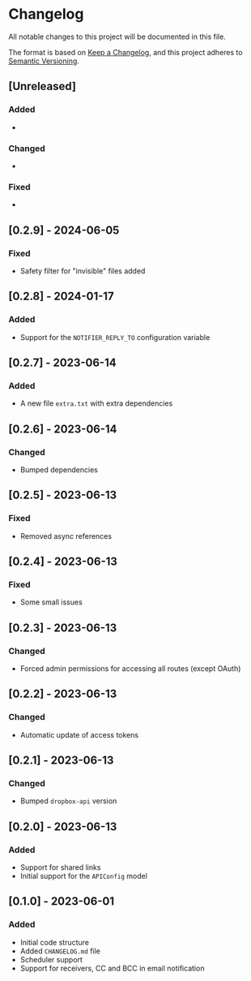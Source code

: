 # Changelog

All notable changes to this project will be documented in this file.

The format is based on [Keep a Changelog](https://keepachangelog.com/en/1.0.0/),
and this project adheres to [Semantic Versioning](https://semver.org/spec/v2.0.0.html).

## [Unreleased]

### Added

*

### Changed

*

### Fixed

*

## [0.2.9] - 2024-06-05

### Fixed

* Safety filter for "invisible" files added

## [0.2.8] - 2024-01-17

### Added

* Support for the `NOTIFIER_REPLY_TO` configuration variable

## [0.2.7] - 2023-06-14

### Added

* A new file `extra.txt` with extra dependencies

## [0.2.6] - 2023-06-14

### Changed

* Bumped dependencies

## [0.2.5] - 2023-06-13

### Fixed

* Removed async references

## [0.2.4] - 2023-06-13

### Fixed

* Some small issues

## [0.2.3] - 2023-06-13

### Changed

* Forced admin permissions for accessing all routes (except OAuth)

## [0.2.2] - 2023-06-13

### Changed

* Automatic update of access tokens

## [0.2.1] - 2023-06-13

### Changed

* Bumped `dropbox-api` version

## [0.2.0] - 2023-06-13

### Added

* Support for shared links
* Initial support for the `APIConfig` model

## [0.1.0] - 2023-06-01

### Added

* Initial code structure
* Added `CHANGELOG.md` file
* Scheduler support
* Support for receivers, CC and BCC in email notification

